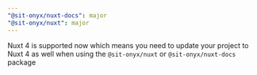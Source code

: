 ```yaml
---
"@sit-onyx/nuxt-docs": major
"@sit-onyx/nuxt": major
---
```


Nuxt 4 is supported now which means you need to update your project to Nuxt 4 as well when using the `@sit-onyx/nuxt` or `@sit-onyx/nuxt-docs` package
